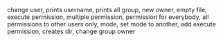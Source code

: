 change user, prints username, prints all group, new owner, empty file, execute permission, multiple permission, permission for everybody, all permissions to other users only, mode, set mode to another, add execute permission, creates dir, change group owner
